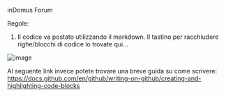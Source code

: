 inDomus Forum

Regole:

1. Il codice va postato utilizzando il markdown. Il tastino per racchiudere righe/blocchi di codice lo trovate qui...

![image](https://user-images.githubusercontent.com/7205371/114152358-7b33e800-991e-11eb-8745-79270acef353.png)

Al seguente link invece potete trovare una breve guida su come scrivere: https://docs.github.com/en/github/writing-on-github/creating-and-highlighting-code-blocks
